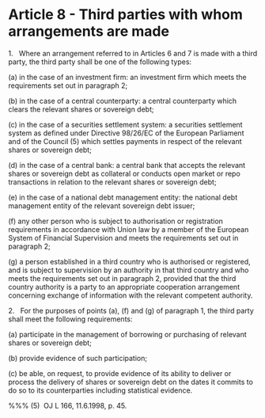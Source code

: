 # Article 8 - Third parties with whom arrangements are made


1.   Where an arrangement referred to in Articles 6 and 7 is made with a third party, the third party shall be one of the following types:

(a) in the case of an investment firm: an investment firm which meets the requirements set out in paragraph 2;

(b) in the case of a central counterparty: a central counterparty which clears the relevant shares or sovereign debt;

(c) in the case of a securities settlement system: a securities settlement system as defined under Directive 98/26/EC of the European Parliament and of the Council (5) which settles payments in respect of the relevant shares or sovereign debt;

(d) in the case of a central bank: a central bank that accepts the relevant shares or sovereign debt as collateral or conducts open market or repo transactions in relation to the relevant shares or sovereign debt;

(e) in the case of a national debt management entity: the national debt management entity of the relevant sovereign debt issuer;

(f) any other person who is subject to authorisation or registration requirements in accordance with Union law by a member of the European System of Financial Supervision and meets the requirements set out in paragraph 2;

(g) a person established in a third country who is authorised or registered, and is subject to supervision by an authority in that third country and who meets the requirements set out in paragraph 2, provided that the third country authority is a party to an appropriate cooperation arrangement concerning exchange of information with the relevant competent authority.

2.   For the purposes of points (a), (f) and (g) of paragraph 1, the third party shall meet the following requirements:

(a) participate in the management of borrowing or purchasing of relevant shares or sovereign debt;

(b) provide evidence of such participation;

(c) be able, on request, to provide evidence of its ability to deliver or process the delivery of shares or sovereign debt on the dates it commits to do so to its counterparties including statistical evidence.

%%% (5)  OJ L 166, 11.6.1998, p. 45.
